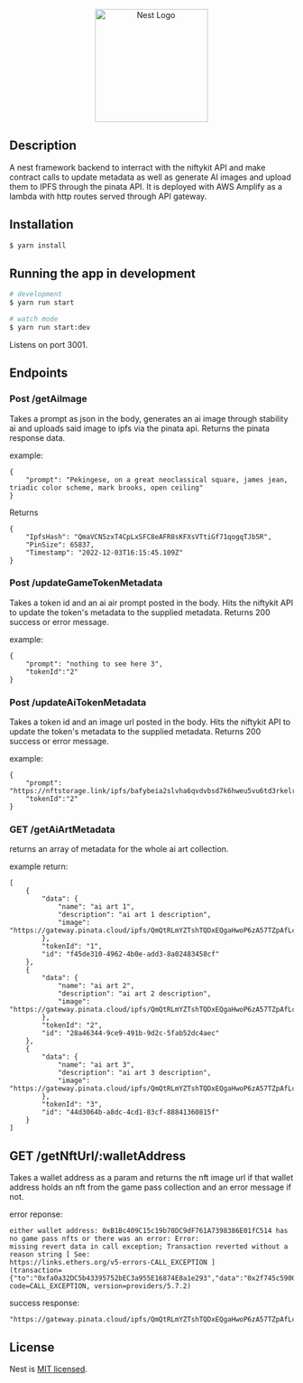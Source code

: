 <p align="center">
  <a href="http://nestjs.com/" target="blank"><img src="https://nestjs.com/img/logo-small.svg" width="200" alt="Nest Logo" /></a>
</p>

[circleci-image]: https://img.shields.io/circleci/build/github/nestjs/nest/master?token=abc123def456
[circleci-url]: https://circleci.com/gh/nestjs/nest

## Description

A nest framework backend to interract with the niftykit API and make contract calls to update metadata as well as generate AI images and upload them to IPFS through the pinata API.  It is deployed with AWS Amplify as a lambda with http routes served through API gateway.

## Installation

```bash
$ yarn install
```

## Running the app in development

```bash
# development
$ yarn run start

# watch mode
$ yarn run start:dev
```

Listens on port 3001.

## Endpoints

### Post /getAiImage

Takes a prompt as json in the body, generates an ai image through stability ai and uploads said image to ipfs via the pinata api.  Returns the pinata response data.

example:

```
{
    "prompt": "Pekingese, on a great neoclassical square, james jean, triadic color scheme, mark brooks, open ceiling"
}
```

Returns

```
{
    "IpfsHash": "QmaVCN5zxT4CpLxSFC8eAFR8sKFXsVTtiGf71qogqTJb5R",
    "PinSize": 65837,
    "Timestamp": "2022-12-03T16:15:45.109Z"
}
```

### Post /updateGameTokenMetadata

Takes a token id and an ai air prompt posted in the body.  Hits the niftykit API to update the token's metadata to the supplied metadata. Returns 200 success or error message.

example:

```
{
    "prompt": "nothing to see here 3",
    "tokenId":"2"
}
```

### Post /updateAiTokenMetadata

Takes a token id and an image url posted in the body.  Hits the niftykit API to update the token's metadata to the supplied metadata. Returns 200 success or error message.

example:

```
{
    "prompt": "https://nftstorage.link/ipfs/bafybeia2slvha6qvdvbsd7k6hweu5vu6td3rkelrxdv6i4zkvq7ywgs3vq",
    "tokenId":"2"
}
```

### GET /getAiArtMetadata

returns an array of metadata for the whole ai art collection.

example return:

```
[
    {
        "data": {
            "name": "ai art 1",
            "description": "ai art 1 description",
            "image": "https://gateway.pinata.cloud/ipfs/QmQtRLmYZTshTQDxEQgaHwoP6zA57TZpAfLcReEzghK6qD"
        },
        "tokenId": "1",
        "id": "f45de310-4962-4b0e-add3-8a02483458cf"
    },
    {
        "data": {
            "name": "ai art 2",
            "description": "ai art 2 description",
            "image": "https://gateway.pinata.cloud/ipfs/QmQtRLmYZTshTQDxEQgaHwoP6zA57TZpAfLcReEzghK6qD"
        },
        "tokenId": "2",
        "id": "28a46344-9ce9-491b-9d2c-5fab52dc4aec"
    },
    {
        "data": {
            "name": "ai art 3",
            "description": "ai art 3 description",
            "image": "https://gateway.pinata.cloud/ipfs/QmQtRLmYZTshTQDxEQgaHwoP6zA57TZpAfLcReEzghK6qD"
        },
        "tokenId": "3",
        "id": "44d3064b-a8dc-4cd1-83cf-88841360815f"
    }
]
```

## GET /getNftUrl/:walletAddress

Takes a wallet address as a param and returns the nft image url if that wallet address holds an nft from the game pass collection and an error message if not.

error reponse:

```
either wallet address: 0xB1Bc409C15c19b70DC9dF761A7398386E01fC514 has no game pass nfts or there was an error: Error:
missing revert data in call exception; Transaction reverted without a reason string [ See:
https://links.ethers.org/v5-errors-CALL_EXCEPTION ]
(transaction={"to":"0xfa0a32DC5b43395752bEC3a955E16874E8a1e293","data":"0x2f745c59000000000000000000000000b1bc409c15c19b70dc9df761a7398386e01fc5140000000000000000000000000000000000000000000000000000000000000000","accessList":null},
code=CALL_EXCEPTION, version=providers/5.7.2)
```

success response:

```
"https://gateway.pinata.cloud/ipfs/QmQtRLmYZTshTQDxEQgaHwoP6zA57TZpAfLcReEzghK6qD"
```

## License

Nest is [MIT licensed](LICENSE).
